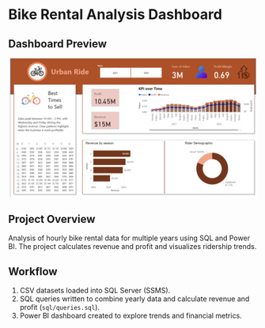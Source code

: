 # Bike Rental Analysis Dashboard

## Dashboard Preview
![Dashboard Preview](images/dashboard_preview.png)

## Project Overview
Analysis of hourly bike rental data for multiple years using SQL and Power BI. The project calculates revenue and profit and visualizes ridership trends.

## Workflow
1. CSV datasets loaded into SQL Server (SSMS).  
2. SQL queries written to combine yearly data and calculate revenue and profit (`sql/queries.sql`).  
3. Power BI dashboard created to explore trends and financial metrics.

